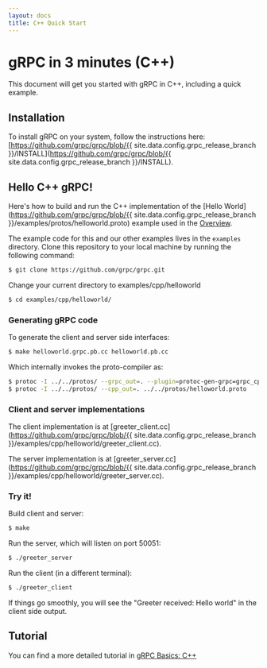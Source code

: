 ```yaml
---
layout: docs
title: C++ Quick Start
---
```


<h1 class="page-header">gRPC in 3 minutes (C++)</h1>
<p class="lead">This document will get you started with gRPC in C++, including a quick example.</p>

## Installation

To install gRPC on your system, follow the instructions here:
[https://github.com/grpc/grpc/blob/{{ site.data.config.grpc_release_branch }}/INSTALL](https://github.com/grpc/grpc/blob/{{ site.data.config.grpc_release_branch }}/INSTALL).

## Hello C++ gRPC!

Here's how to build and run the C++ implementation of the [Hello World](https://github.com/grpc/grpc/blob/{{ site.data.config.grpc_release_branch }}/examples/protos/helloworld.proto) example used in the [Overview](/docs/index.shtml).

The example code for this and our other examples lives in the `examples`
directory. Clone this repository to your local machine by running the
following command:


```sh
$ git clone https://github.com/grpc/grpc.git
```

Change your current directory to examples/cpp/helloworld

```sh
$ cd examples/cpp/helloworld/
```


### Generating gRPC code

To generate the client and server side interfaces:

```sh
$ make helloworld.grpc.pb.cc helloworld.pb.cc
```
Which internally invokes the proto-compiler as:

```sh
$ protoc -I ../../protos/ --grpc_out=. --plugin=protoc-gen-grpc=grpc_cpp_plugin ../../protos/helloworld.proto
$ protoc -I ../../protos/ --cpp_out=. ../../protos/helloworld.proto
```

### Client and server implementations

The client implementation is at [greeter_client.cc](https://github.com/grpc/grpc/blob/{{ site.data.config.grpc_release_branch }}/examples/cpp/helloworld/greeter_client.cc).

The server implementation is at [greeter_server.cc](https://github.com/grpc/grpc/blob/{{ site.data.config.grpc_release_branch }}/examples/cpp/helloworld/greeter_server.cc).

### Try it!
Build client and server:

```sh
$ make
```
Run the server, which will listen on port 50051:

```sh
$ ./greeter_server
```
Run the client (in a different terminal):

```sh
$ ./greeter_client
```
If things go smoothly, you will see the "Greeter received: Hello world" in the client side output.

## Tutorial

You can find a more detailed tutorial in [gRPC Basics: C++](/docs/tutorials/basic/c.html)
